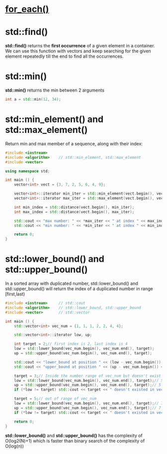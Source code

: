 # [for_each()](https://github.com/TranPhucVinh/Cplusplus/tree/master/Introduction/Function#for_each)

# std::find()
**std::find()** returns the **first occurrence** of a given element in a container. We can use this function with vectors and keep searching for the given element repeatedly till the end to find all the occurrences.
# std::min()
**std::min()** returns the min between 2 arguments
```cpp
int a = std::min(12, 34);
```
# std::min_element() and std::max_element()
Return min and max member of a sequence, along with their index:
```cpp
#include <iostream>
#include <algorithm>    // std::min_element, std::max_element
#include <vector>

using namespace std;

int main () {
    vector<int> vect = {3, 7, 2, 5, 6, 4, 9};

    vector<int>::iterator min_iter = std::min_element(vect.begin(), vect.end());
    vector<int>::iterator max_iter = std::max_element(vect.begin(), vect.end());

    int min_index = std::distance(vect.begin(), min_iter);
    int max_index = std::distance(vect.begin(), max_iter);

    std::cout << "max number: " << *max_iter << " at index " << max_index << '\n';
    std::cout << "min number: " << *min_iter << " at index " << min_index << '\n';

    return 0;
}
```
# std::lower_bound() and std::upper_bound()

In a sorted array with duplicated number, std::lower_bound() and std::upper_bound() will return the index of a duplicated number in range [first,last) 

```cpp
#include <iostream>     // std::cout
#include <algorithm>    // std::lower_bound, std::upper_bound
#include <vector>       // std::vector

int main () {
    std::vector<int> vec_num = {1, 1, 1, 2, 2, 4, 4};

    std::vector<int>::iterator low, up;

    int target = 2;// first index is 2, last index is 4
    low = std::lower_bound(vec_num.begin(), vec_num.end(), target);
    up = std::upper_bound(vec_num.begin(), vec_num.end(), target);

    std::cout << "lower_bound at position " << (low - vec_num.begin()) << '\n';// 3
    std::cout << "upper_bound at position " << (up - vec_num.begin()) << '\n'; // 5

    target = 3;// Inside the number range of vec_num but doesn't exist
    low = std::lower_bound(vec_num.begin(), vec_num.end(), target);// 5
    up = std::upper_bound(vec_num.begin(), vec_num.end(), target);// 5
    if (*low != target) std::cout << target << " doesn't existed in vec_num\n";

    target = 5;// out of range of vec_num
    low = std::lower_bound(vec_num.begin(), vec_num.end(), target);// 7
    up = std::upper_bound(vec_num.begin(), vec_num.end(), target);// 7
    if (*low != target) std::cout << target << " doesn't existed in vec_num\n";

    return 0;
}
```
**std::lower_bound()** and **std::upper_bound()** has the complexity of O(log2(N)+1) which is faster than binary search of the complexity of O(log(n))
